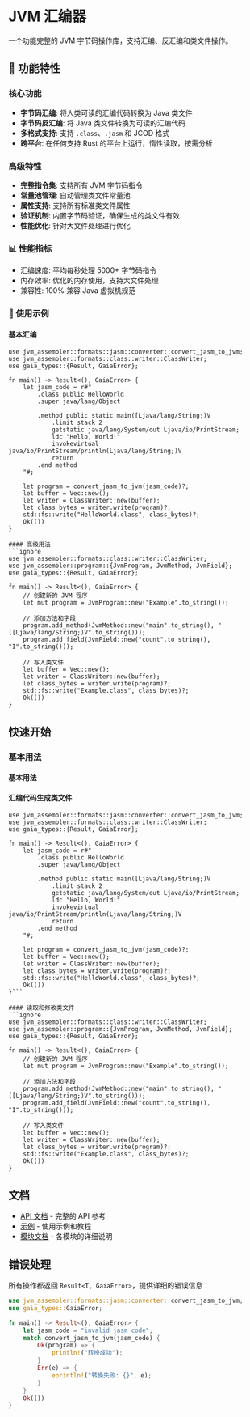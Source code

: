 # JVM 汇编器

一个功能完整的 JVM 字节码操作库，支持汇编、反汇编和类文件操作。

## 🚀 功能特性

### 核心功能
- **字节码汇编**: 将人类可读的汇编代码转换为 Java 类文件
- **字节码反汇编**: 将 Java 类文件转换为可读的汇编代码
- **多格式支持**: 支持 `.class`、`.jasm` 和 JCOD 格式
- **跨平台**: 在任何支持 Rust 的平台上运行，惰性读取，按需分析

### 高级特性
- **完整指令集**: 支持所有 JVM 字节码指令
- **常量池管理**: 自动管理类文件常量池
- **属性支持**: 支持所有标准类文件属性
- **验证机制**: 内置字节码验证，确保生成的类文件有效
- **性能优化**: 针对大文件处理进行优化

### 📊 性能指标
- 汇编速度: 平均每秒处理 5000+ 字节码指令
- 内存效率: 优化的内存使用，支持大文件处理
- 兼容性: 100% 兼容 Java 虚拟机规范

### 🔧 使用示例

#### 基本汇编
```ignore
use jvm_assembler::formats::jasm::converter::convert_jasm_to_jvm;
use jvm_assembler::formats::class::writer::ClassWriter;
use gaia_types::{Result, GaiaError};

fn main() -> Result<(), GaiaError> {
    let jasm_code = r#"
        .class public HelloWorld
        .super java/lang/Object
        
        .method public static main([Ljava/lang/String;)V
            .limit stack 2
            getstatic java/lang/System/out Ljava/io/PrintStream;
            ldc "Hello, World!"
            invokevirtual java/io/PrintStream/println(Ljava/lang/String;)V
            return
        .end method
    "#;

    let program = convert_jasm_to_jvm(jasm_code)?;
    let buffer = Vec::new();
    let writer = ClassWriter::new(buffer);
    let class_bytes = writer.write(program)?;
    std::fs::write("HelloWorld.class", class_bytes)?;
    Ok(())
}

#### 高级用法
```ignore
use jvm_assembler::formats::class::writer::ClassWriter;
use jvm_assembler::program::{JvmProgram, JvmMethod, JvmField};
use gaia_types::{Result, GaiaError};

fn main() -> Result<(), GaiaError> {
    // 创建新的 JVM 程序
    let mut program = JvmProgram::new("Example".to_string());
    
    // 添加方法和字段
    program.add_method(JvmMethod::new("main".to_string(), "([Ljava/lang/String;)V".to_string()));
    program.add_field(JvmField::new("count".to_string(), "I".to_string()));
    
    // 写入类文件
    let buffer = Vec::new();
    let writer = ClassWriter::new(buffer);
    let class_bytes = writer.write(program)?;
    std::fs::write("Example.class", class_bytes)?;
    Ok(())
}
```


## 快速开始



### 基本用法

#### 基本用法

#### 汇编代码生成类文件
```ignore
use jvm_assembler::formats::jasm::converter::convert_jasm_to_jvm;
use jvm_assembler::formats::class::writer::ClassWriter;
use gaia_types::{Result, GaiaError};

fn main() -> Result<(), GaiaError> {
    let jasm_code = r#"
        .class public HelloWorld
        .super java/lang/Object
        
        .method public static main([Ljava/lang/String;)V
            .limit stack 2
            getstatic java/lang/System/out Ljava/io/PrintStream;
            ldc "Hello, World!"
            invokevirtual java/io/PrintStream/println(Ljava/lang/String;)V
            return
        .end method
    "#;

    let program = convert_jasm_to_jvm(jasm_code)?;
    let buffer = Vec::new();
    let writer = ClassWriter::new(buffer);
    let class_bytes = writer.write(program)?;
    std::fs::write("HelloWorld.class", class_bytes)?;
    Ok(())
}```

#### 读取和修改类文件
```ignore
use jvm_assembler::formats::class::writer::ClassWriter;
use jvm_assembler::program::{JvmProgram, JvmMethod, JvmField};
use gaia_types::{Result, GaiaError};

fn main() -> Result<(), GaiaError> {
    // 创建新的 JVM 程序
    let mut program = JvmProgram::new("Example".to_string());
    
    // 添加方法和字段
    program.add_method(JvmMethod::new("main".to_string(), "([Ljava/lang/String;)V".to_string()));
    program.add_field(JvmField::new("count".to_string(), "I".to_string()));
    
    // 写入类文件
    let buffer = Vec::new();
    let writer = ClassWriter::new(buffer);
    let class_bytes = writer.write(program)?;
    std::fs::write("Example.class", class_bytes)?;
    Ok(())
}
```

## 文档

- [API 文档](https://docs.rs/jvm-assembler) - 完整的 API 参考
- [示例](examples/) - 使用示例和教程
- [模块文档](src/) - 各模块的详细说明

## 错误处理

所有操作都返回 `Result<T, GaiaError>`，提供详细的错误信息：

```rust
use jvm_assembler::formats::jasm::converter::convert_jasm_to_jvm;
use gaia_types::GaiaError;

fn main() -> Result<(), GaiaError> {
    let jasm_code = "invalid jasm code";
    match convert_jasm_to_jvm(jasm_code) {
        Ok(program) => {
            println!("转换成功");
        }
        Err(e) => {
            eprintln!("转换失败: {}", e);
        }
    }
    Ok(())
}